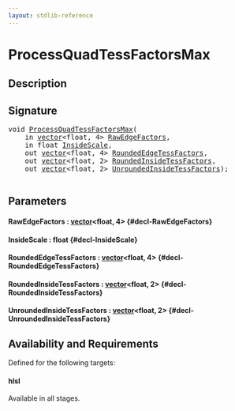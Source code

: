 ```yaml
---
layout: stdlib-reference
---
```


# ProcessQuadTessFactorsMax

## Description





## Signature 

<pre>
void <a href="/stdlib-reference/global-decls/ProcessQuadTessFactorsMax">ProcessQuadTessFactorsMax</a>(
    in <a href="/stdlib-reference/types/vector/index">vector</a>&lt;float, 4&gt; <a href="/stdlib-reference/global-decls/ProcessQuadTessFactorsMax#decl-RawEdgeFactors" class="code_param">RawEdgeFactors</a>,
    in float <a href="/stdlib-reference/global-decls/ProcessQuadTessFactorsMax#decl-InsideScale" class="code_param">InsideScale</a>,
    out <a href="/stdlib-reference/types/vector/index">vector</a>&lt;float, 4&gt; <a href="/stdlib-reference/global-decls/ProcessQuadTessFactorsMax#decl-RoundedEdgeTessFactors" class="code_param">RoundedEdgeTessFactors</a>,
    out <a href="/stdlib-reference/types/vector/index">vector</a>&lt;float, 2&gt; <a href="/stdlib-reference/global-decls/ProcessQuadTessFactorsMax#decl-RoundedInsideTessFactors" class="code_param">RoundedInsideTessFactors</a>,
    out <a href="/stdlib-reference/types/vector/index">vector</a>&lt;float, 2&gt; <a href="/stdlib-reference/global-decls/ProcessQuadTessFactorsMax#decl-UnroundedInsideTessFactors" class="code_param">UnroundedInsideTessFactors</a>);

</pre>

## Parameters

#### RawEdgeFactors  : [vector](/stdlib-reference/types/vector/index)\<float, 4\> {#decl-RawEdgeFactors}
#### InsideScale  : float {#decl-InsideScale}
#### RoundedEdgeTessFactors  : [vector](/stdlib-reference/types/vector/index)\<float, 4\> {#decl-RoundedEdgeTessFactors}
#### RoundedInsideTessFactors  : [vector](/stdlib-reference/types/vector/index)\<float, 2\> {#decl-RoundedInsideTessFactors}
#### UnroundedInsideTessFactors  : [vector](/stdlib-reference/types/vector/index)\<float, 2\> {#decl-UnroundedInsideTessFactors}

## Availability and Requirements

Defined for the following targets:

#### hlsl
Available in all stages.




